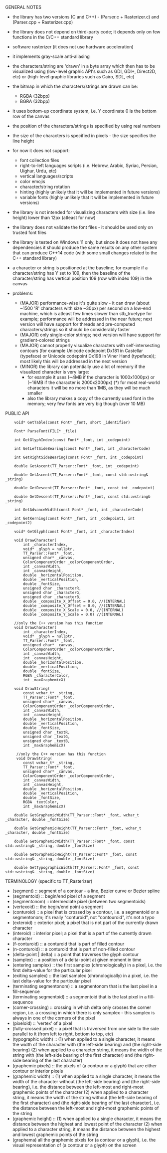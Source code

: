 GENERAL NOTES

  - the library has two versions (C and C++) - (Parser.c + Rasterizer.c) and (Parser.cpp + Rasterizer.cpp)  
   
  - the library does not depend on third-party code; it depends only on few functions in the C/C++ standard library

  - software rasterizer (it does not use hardware acceleration)

  - it implements gray-scale anti-aliasing

  - the characters/string are 'drawn' in a byte array which then has to be visualized using (low-level graphic API's
    such as GDI, GDI+, Direct2D, etc) or (high-level graphic libraries such as Cairo, SDL, etc)

  - the bitmap in which the characters/strings are drawn can be:
    - RGBA (32bpp)
    - BGRA (32bpp)

  - it uses bottom-up coordinate system, i.e. Y coordinate 0 is the bottom row of the canvas

  - the position of the characters/strings is specified by using real numbers

  - the size of the characters is specified in pixels - the size specifies the line height

  - for now it does not support:
    - font collection files
    - right-to-left languages scripts (i.e. Hebrew, Arabic, Syriac, Persian, Uighur, Urdu, etc)
    - vertical languages/scripts
    - color emojis
    - character/string rotation
    - hinting (highly unlikely that it will be implemented in future versions)
    - variable fonts (highly unlikely that it will be implemented in future versions)

  - the library is not intended for visualizing characters with size (i.e. line height) lower than 12px (atleast for now)

  - the library does not validate the font files - it should be used only on trusted font files

  - the library is tested on Windows 11 only, but since it does not have any dependencies it should produce the same results
     on any other system that can produce C++14 code (with some small changes related to the C++ standard library)

  - a character or string is positioned at the baseline; for example if a character/string has Y set to 109, then the baseline of
    the character/string has vertical position 109 (row with index 109) in the canvas

  - problems:
    - (MAJOR) performance-wise it's quite slow - it can draw (about ~1500 'R' characters with size ~30px) per second on а low-end machine,
          which is atleast few times slower than stb_truetype for example; performance will be addressed in the near future;
          next version will have support for threads and pre-computed characters/strings so it should be considerably faster
    - (MAJOR) only single-color strings; next version will have support for gradient-colored strings
    - (MAJOR) cannot properly visualize characters with self-intersecting contours (for example Unicode codepoint Dx181 in Castellar (typeface) or
      Unicode codepoint Dx198 in Viner Hand (typeface)); most likely this will be addressed in the next version
    - (MINOR) the library can potentially use a lot of memory if the visualized character is very large:
      - for example it uses (~4MB if the character is 1000x1000px) or (~16MB if the character is 2000x2000px)
        (*) for most real-world characters it will be no more than 1MB, as they will be much smaller
      - also the library makes a copy of the currently used font in the memory; very few fonts are very big though (over 10 MB)

PUBLIC API

        void* GetTable(const Font* _font, short _identifier)
        
        Font* ParseFont(FILE* _file)
        
        int GetGlyphIndex(const Font* _font, int _codepoint)
        
        int GetLeftSideBearing(const Font* _font, int _characterCode)
        
        int GetRightSideBearing(const Font* _font, int _codepoint)
        
        double GetAscent(TT_Parser::Font* _font, int _codepoint)
        
        double GetAscent(TT_Parser::Font* _font, const std::wstring& _string)
        
        double GetDescent(TT_Parser::Font* _font, const int _codepoint)
        
        double GetDescent(TT_Parser::Font* _font, const std::wstring& _string)
        
        int GetAdvanceWidth(const Font* _font, int _characterCode)
        
        int GetKerning(const Font* _font, int _codepoint1, int _codepoint2)

        void* GetGlyph(const Font* _font, int _characterIndex)

        void DrawCharacter(
            int _characterIndex,
            void* _glyph = nullptr,
            TT_Parser::Font* _font,
            unsigned char* _canvas,
            ColorComponentOrder _colorComponentOrder,
            int _canvasWidth,
            int _canvasHeight,
            double _horizontalPosition,
            double _verticalPosition,
            double _fontSize,
            unsigned char _characterR,
            unsigned char _characterG,
            unsigned char _characterB,
            double _composite_X_Offset = 0.0, //(INTERNAL)
            double _composite_Y_Offset = 0.0, //(INTERNAL)
            double _composite_X_Scale = 0.0, //(INTERNAL)
            double _composite_Y_Scale = 0.0) //(INTERNAL)

        //only the C++ version has this function 
        void DrawCharacter(
            int _characterIndex,
            void* _glyph = nullptr,
            TT_Parser::Font* _font,
            unsigned char* _canvas,
            ColorComponentOrder _colorComponentOrder,
            int _canvasWidth,
            int _canvasHeight,
            double _horizontalPosition,
            double _verticalPosition,
            double _fontSize,
            RGBA _characterColor,
            int _maxGraphemicX)
    
        void DrawString(
            const wchar_t* _string,
            TT_Parser::Font* _font,
            unsigned char* _canvas,
            ColorComponentOrder _colorComponentOrder,
            int _canvasWidth,
            int _canvasHeight,
            double _horizontalPosition,
            double _verticalPosition,
            double _fontSize,
            unsigned char _textR,
            unsigned char _textG,
            unsigned char _textB,
            int _maxGraphemicX)

         //only the C++ version has this function 
         void DrawString(
            const wchar_t* _string,
            TT_Parser::Font* _font,
            unsigned char* _canvas,
            ColorComponentOrder _colorComponentOrder,
            int _canvasWidth,
            int _canvasHeight,
            double _horizontalPosition,
            double _verticalPosition,
            double _fontSize,
            RGBA _textColor,
            int _maxGraphemicX)
   
        double GetGraphemicWidth(TT_Parser::Font* _font, wchar_t _character, double _fontSize)

        double GetGraphemicHeight(TT_Parser::Font* _font, wchar_t _character, double _fontSize)
   
        double GetGraphemicWidth(TT_Parser::Font* _font, const std::wstring& _string, double _fontSize)
   
        double GetGraphemicHeight(TT_Parser::Font* _font, const std::wstring& _string, double _fontSize)

        double GetTypographicWidth(TT_Parser::Font* _font, const std::wstring& _string, double _fontSize)
   
TERMINOLOGY (specific to TT_Rasterizer)

   - (segment) :: segment of a contour - a line, Bezier curve or Bezier spline
   - (segmentoid) :: begin/end pixel of a segment
   - (segmentonom) :: intermediate pixel (between two segmentoids)
   - (vertexoid) :: the begin/end point a segment
   - (conturoid) :: a pixel that is crossed by a contour, i.e. a segmentoid or a segmentonom; it's really "conturoid", not "contouroid", it's not a typo
   - (exteroid) :: exterior pixel; a pixel that is not part of the currently drawn character
   - (interoid) :: interior pixel; a pixel that is a part of the currently drawn character
   - (f-conturoid) :: a conturoid that is part of filled contour
   - (n-conturoid) :: a conturoid that is part of non-filled contour
   - (delta-point | delta) :: a point that traverses the glyph contour
   - (samplex) :: a position of a delta-point at given moment in time
   - (entering samplex) :: the first samplex (chronologically) in a pixel, i.e. the first delta-value for the particular pixel
   - (exiting samplex) :: the last samplex (chronologically) in a pixel, i.e. the last delta-value for the particular pixel
   - (terminating segmentonom) :: a segmentonom that is the last pixel in a fill-sequence
   - (terminating segmentoid) :: a segmentoid that is the last pixel in a fill-sequence
   - (corner-crossing) :: crossing in which delta only crosses the corner region, i.e. a crossing in which there is only samplex -
       this samplex is always in one of the corners of the pixel
   - (pixeloid) :: 'vertex' of a pixel 
   - (fully-crossed pixel) :: a pixel that is traversed from one side to the side parallel to it (from left to right, bottom to top, etc)
   - (typographic width) ::
       (1) when applied to a single character, it means the width of the character with (the left-side bearing) and (the right-side bearing)
       (2) when applied to a character string, it means the width of the string with (the left-side bearing of the first character)
           and (the right-side bearing of the last character)
   - (graphemic pixels) :: the pixels of (a contour or a glyph) that are either contour or interior pixels
   - (graphemic width) ::
       (1) when applied to a single character, it means the width of the character without (the left-side bearing) and (the right-side bearing),
           i.e. the distance between the left-most and right-most graphemic points of the character
       (2) when applied to a character string, it means the width of the string without (the left-side bearing of the first character)
           and (the right-side bearing of the last character), i.e. the distance between the left-most and right-most graphemic points of the string
   - (graphemic height) ::
       (1) when applied to a single character, it means the distance between the highest and lowest point of the character
       (2) when applied to a character string, it means the distance between the highest and lowest graphemic points of the string
   - (graphema) all the graphemic pixels for (a contour or a glyph), i.e. the visual representation of (a contour or a glyph) on the screen


